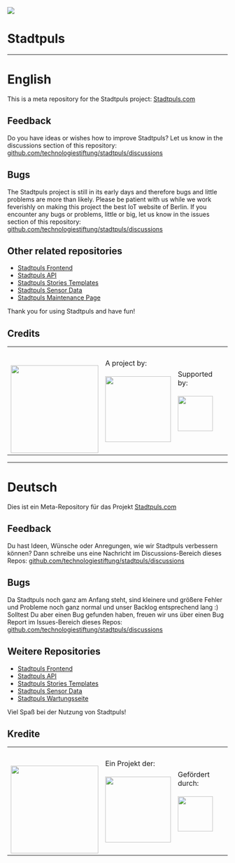 ![](https://img.shields.io/badge/Build%20with%20%E2%9D%A4%EF%B8%8F-at%20Technologiesitftung%20Berlin-blue)

# Stadtpuls

---

# English
This is a meta repository for the Stadtpuls project: [Stadtpuls.com](https://www.stadtpuls.com)

## Feedback
Do you have ideas or wishes how to improve Stadtpuls? Let us know in the discussions section of this repository: [github.com/technologiestiftung/stadtpuls/discussions](https://github.com/technologiestiftung/stadtpuls/discussions)

## Bugs
The Stadtpuls project is still in its early days and therefore bugs and little problems are more than likely. Please be patient with us while we work feverishly on making this project the best IoT website of Berlin. If you encounter any bugs or problems, little or big, let us know in the issues section of this repository:  [github.com/technologiestiftung/stadtpuls/discussions](https://github.com/technologiestiftung/stadtpuls/discussions)

## Other related repositories
- [Stadtpuls Frontend](https://github.com/technologiestiftung/stadtpuls-frontend)
- [Stadtpuls API](https://github.com/technologiestiftung/stadtpuls-api)
- [Stadtpuls Stories Templates](https://github.com/technologiestiftung/stadtpuls-story-template)
- [Stadtpuls Sensor Data](https://github.com/technologiestiftung/stadtpuls-sensors)
- [Stadtpuls Maintenance Page](https://github.com/technologiestiftung/stadtpuls-maintenance-page)

Thank you for using Stadtpuls and have fun!


## Credits

<table>
  <tr>
    <td>
      <a src="https://citylab-berlin.org/de/start/">
        <br />
        <br />
        <img width="200" src="https://citylab-berlin.org/wp-content/uploads/2021/05/citylab-logo.svg" />
      </a>
    </td>
    <td>
      A project by: <a src="https://www.technologiestiftung-berlin.de/">
        <br />
        <br />
        <img width="150" src="https://citylab-berlin.org/wp-content/uploads/2021/05/tsb.svg" />
      </a>
    </td>
    <td>
      Supported by: <a src="https://www.berlin.de/rbmskzl/">
        <br />
        <br />
        <img width="80" src="https://citylab-berlin.org/wp-content/uploads/2021/12/B_RBmin_Skzl_Logo_DE_V_PT_RGB-300x200.png" />
      </a>
    </td>
  </tr>
</table>


---

# Deutsch
Dies ist ein Meta-Repository für das Projekt [Stadtpuls.com](https://www.stadtpuls.com)

## Feedback
Du hast Ideen, Wünsche oder Anregungen, wie wir Stadtpuls verbessern können? Dann schreibe uns eine Nachricht im Discussions-Bereich dieses Repos: [github.com/technologiestiftung/stadtpuls/discussions](https://github.com/technologiestiftung/stadtpuls/discussions)

## Bugs
Da Stadtpuls noch ganz am Anfang steht, sind kleinere und größere Fehler und Probleme noch ganz normal und unser Backlog entsprechend lang :) Solltest Du aber  einen Bug gefunden haben, freuen wir uns über einen Bug Report im Issues-Bereich dieses Repos: [github.com/technologiestiftung/stadtpuls/discussions](https://github.com/technologiestiftung/stadtpuls/discussions)

## Weitere Repositories
- [Stadtpuls Frontend](https://github.com/technologiestiftung/stadtpuls-frontend)
- [Stadtpuls API](https://github.com/technologiestiftung/stadtpuls-api)
- [Stadtpuls Stories Templates](https://github.com/technologiestiftung/stadtpuls-story-template)
- [Stadtpuls Sensor Data](https://github.com/technologiestiftung/stadtpuls-sensors)
- [Stadtpuls Wartungsseite](https://github.com/technologiestiftung/stadtpuls-maintenance-page)

Viel Spaß bei der Nutzung von Stadtpuls!


## Kredite

<table>
  <tr>
    <td>
      <a src="https://citylab-berlin.org/de/start/">
        <br />
        <br />
        <img width="200" src="https://citylab-berlin.org/wp-content/uploads/2021/05/citylab-logo.svg" />
      </a>
    </td>
    <td>
      Ein Projekt der: <a src="https://www.technologiestiftung-berlin.de/">
        <br />
        <br />
        <img width="150" src="https://citylab-berlin.org/wp-content/uploads/2021/05/tsb.svg" />
      </a>
    </td>
    <td>
      Gefördert durch: <a src="https://www.berlin.de/rbmskzl/">
        <br />
        <br />
        <img width="80" src="https://citylab-berlin.org/wp-content/uploads/2021/12/B_RBmin_Skzl_Logo_DE_V_PT_RGB-300x200.png" />
      </a>
    </td>
  </tr>
</table>
